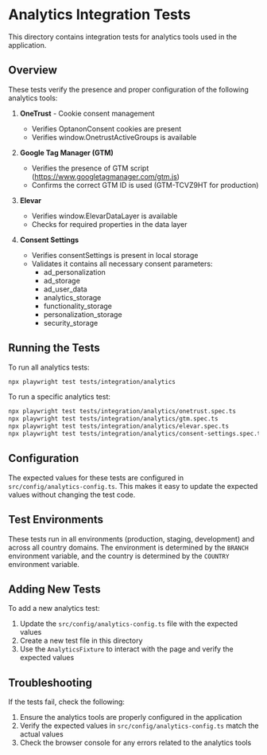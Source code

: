 # Analytics Integration Tests

This directory contains integration tests for analytics tools used in the application.

## Overview

These tests verify the presence and proper configuration of the following analytics tools:

1. **OneTrust** - Cookie consent management
   - Verifies OptanonConsent cookies are present
   - Verifies window.OnetrustActiveGroups is available

2. **Google Tag Manager (GTM)**
   - Verifies the presence of GTM script (https://www.googletagmanager.com/gtm.js)
   - Confirms the correct GTM ID is used (GTM-TCVZ9HT for production)

3. **Elevar**
   - Verifies window.ElevarDataLayer is available
   - Checks for required properties in the data layer

4. **Consent Settings**
   - Verifies consentSettings is present in local storage
   - Validates it contains all necessary consent parameters:
     - ad_personalization
     - ad_storage
     - ad_user_data
     - analytics_storage
     - functionality_storage
     - personalization_storage
     - security_storage

## Running the Tests

To run all analytics tests:

```bash
npx playwright test tests/integration/analytics
```

To run a specific analytics test:

```bash
npx playwright test tests/integration/analytics/onetrust.spec.ts
npx playwright test tests/integration/analytics/gtm.spec.ts
npx playwright test tests/integration/analytics/elevar.spec.ts
npx playwright test tests/integration/analytics/consent-settings.spec.ts
```

## Configuration

The expected values for these tests are configured in `src/config/analytics-config.ts`. This makes it easy to update the expected values without changing the test code.

## Test Environments

These tests run in all environments (production, staging, development) and across all country domains. The environment is determined by the `BRANCH` environment variable, and the country is determined by the `COUNTRY` environment variable.

## Adding New Tests

To add a new analytics test:

1. Update the `src/config/analytics-config.ts` file with the expected values
2. Create a new test file in this directory
3. Use the `AnalyticsFixture` to interact with the page and verify the expected values

## Troubleshooting

If the tests fail, check the following:

1. Ensure the analytics tools are properly configured in the application
2. Verify the expected values in `src/config/analytics-config.ts` match the actual values
3. Check the browser console for any errors related to the analytics tools
